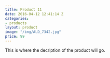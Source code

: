 ```yaml
---
title: Product 11
date: 2016-04-12 12:41:14 Z
categories:
- products
layout: product
image: "/img/ALD_7342.jpg"
price: 99
---
```


This is where the decription of the product will go.
